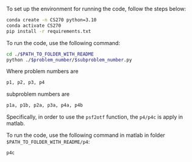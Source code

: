 To set up the environment for running the code, follow the steps below:
```bash
conda create -n CS270 python=3.10
conda activate CS270
pip install -r requirements.txt
```

To run the code, use the following command:
```bash
cd ./$PATH_TO_FOLDER_WITH_README
python ./$problem_number/$subproblem_number.py
```

Where problem numbers are
```bash
p1, p2, p3, p4
```

subproblem numbers are
```bash
p1a, p1b, p2a, p3a, p4a, p4b
```

Specifically, in order to use the `psf2otf` function, the `p4/p4c` is apply in matlab.

To run the code, use the following command in matlab in folder `$PATH_TO_FOLDER_WITH_README/p4`:
```bash
p4c
```

